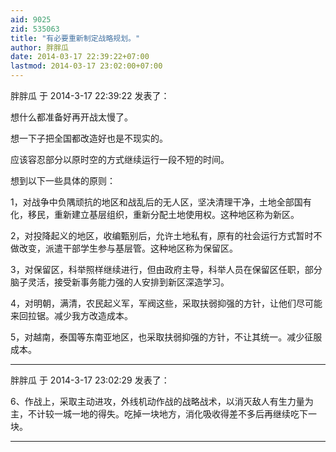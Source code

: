 ```yaml
---
aid: 9025
zid: 535063
title: "有必要重新制定战略规划。"
author: 胖胖瓜
date: 2014-03-17 22:39:22+07:00
lastmod: 2014-03-17 23:02:00+07:00
---
```


胖胖瓜 于 2014-3-17 22:39:22 发表了：

想什么都准备好再开战太慢了。

想一下子把全国都改造好也是不现实的。

应该容忍部分以原时空的方式继续运行一段不短的时间。

想到以下一些具体的原则：

1，对战争中负隅顽抗的地区和战乱后的无人区，坚决清理干净，土地全部国有化，移民，重新建立基层组织，重新分配土地使用权。这种地区称为新区。

2，对投降起义的地区，收编甄别后，允许土地私有，原有的社会运行方式暂时不做改变，派遣干部学生参与基层管。这种地区称为保留区。

3，对保留区，科举照样继续进行，但由政府主导，科举人员在保留区任职，部分脑子灵活，接受新事务能力强的人安排到新区深造学习。

4，对明朝，满清，农民起义军，军阀这些，采取扶弱抑强的方针，让他们尽可能来回拉锯。减少我方改造成本。

5，对越南，泰国等东南亚地区，也采取扶弱抑强的方针，不让其统一。减少征服成本。

---

胖胖瓜 于 2014-3-17 23:02:29 发表了：

6、作战上，采取主动进攻，外线机动作战的战略战术，以消灭敌人有生力量为主，不计较一城一地的得失。吃掉一块地方，消化吸收得差不多后再继续吃下一块。

---
